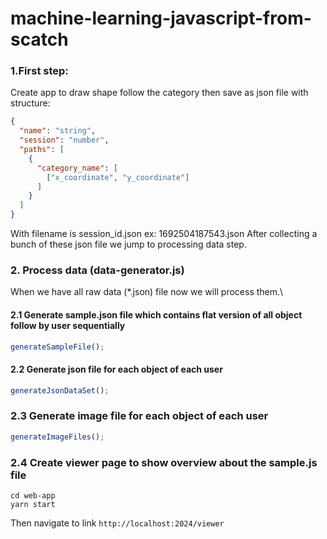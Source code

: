 # machine-learning-javascript-from-scatch

### 1.First step:
Create app to draw shape follow the category then save as json file with structure:

```json
{
  "name": "string",
  "session": "number",
  "paths": [
    {
      "category_name": [
        ["x_coordinate", "y_coordinate"]
      ]
    }
  ]
}
```
With filename is session_id.json ex: 1692504187543.json
After collecting a bunch of these json file we jump to processing data step.

### 2. Process data (data-generator.js)
When we have all raw data (*.json) file now we will process them.\
 #### 2.1 Generate sample.json file which contains flat version of all object follow by user sequentially
 ```javascript
generateSampleFile();
```

#### 2.2 Generate json file for each object of each user
```javascript
generateJsonDataSet();
```

### 2.3 Generate image file for each object of each user
```javascript
generateImageFiles();
```

### 2.4 Create viewer page to show overview about the sample.js file
```shell
cd web-app
yarn start
```
Then navigate to link `http://localhost:2024/viewer`